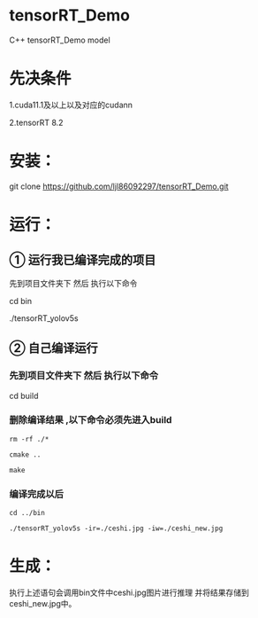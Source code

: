 # tensorRT_Demo
C++ tensorRT_Demo model

# 先决条件
1.cuda11.1及以上以及对应的cudann

2.tensorRT 8.2


# 安装：
git clone https://github.com/ljl86092297/tensorRT_Demo.git

# 运行：
## ① 运行我已编译完成的项目 

先到项目文件夹下 然后 执行以下命令

cd bin

./tensorRT_yolov5s 

## ② 自己编译运行 

### 先到项目文件夹下 然后 执行以下命令

cd build 

### 删除编译结果 ,以下命令必须先进入build

`rm -rf ./*`

`cmake ..`

`make`

### 编译完成以后

`cd ../bin`

`./tensorRT_yolov5s -ir=./ceshi.jpg -iw=./ceshi_new.jpg`

# 生成：
 执行上述语句会调用bin文件中ceshi.jpg图片进行推理 并将结果存储到ceshi_new.jpg中。

